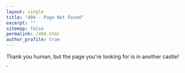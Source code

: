 ```yaml
---
layout: single
title: "404 - Page Not Found"
excerpt: ""
sitemap: false
permalink: /404.html
author_profile: true  
---
```


<p>
Thank you human, but the page you're looking for is in another castle! 
</p>´

<!--
<script type="text/javascript">
  var GOOG_FIXURL_LANG = 'en';
  var GOOG_FIXURL_SITE = '{{ site.url }}'
</script>
<script type="text/javascript"
  src="//linkhelp.clients.google.com/tbproxy/lh/wm/fixurl.js">
</script>
-->
